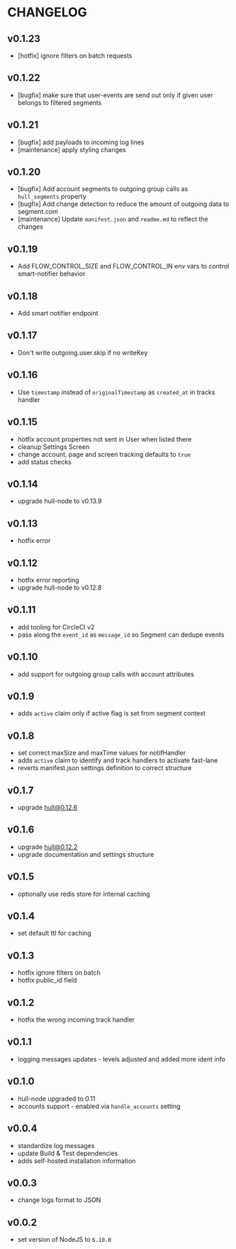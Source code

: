 # CHANGELOG

## v0.1.23

- [hotfix] ignore filters on batch requests

## v0.1.22

- [bugfix] make sure that user-events are send out only if given user belongs to filtered segments

## v0.1.21

- [bugfix] add payloads to incoming log lines
- [maintenance] apply styling changes

## v0.1.20

- [bugfix] Add account segments to outgoing group calls as `hull_segments` property
- [bugfix] Add change detection to reduce the amount of outgoing data to segment.com
- [maintenance] Update `manifest.json` and `readme.md` to reflect the changes

## v0.1.19

- Add FLOW_CONTROL_SIZE and FLOW_CONTROL_IN env vars to control smart-notifier behavior

## v0.1.18

- Add smart notifier endpoint

## v0.1.17

- Don't write outgoing.user.skip if no writeKey

## v0.1.16

- Use `timestamp` instead of `originalTimestamp` as `created_at` in tracks handler

## v0.1.15

- hotfix account properties not sent in User when listed there
- cleanup Settings Screen
- change account, page and screen tracking defaults to `true`
- add status checks

## v0.1.14

- upgrade hull-node to v0.13.9

## v0.1.13

- hotfix error

## v0.1.12

- hotfix error reporting
- upgrade hull-node to v0.12.8

## v0.1.11

- add tooling for CircleCI v2
- pass along the `event_id` as `message_id` so Segment can dedupe events

## v0.1.10

- add support for outgoing group calls with account attributes

## v0.1.9

- adds `active` claim only if active flag is set from segment context

## v0.1.8

- set correct maxSize and maxTime values for notifHandler
- adds `active` claim to identify and track handlers to activate fast-lane
- reverts manifest.json settings definition to correct structure

## v0.1.7

- upgrade hull@0.12.6

## v0.1.6

- upgrade hull@0.12.2
- upgrade documentation and settings structure

## v0.1.5

- optionally use redis store for internal caching

## v0.1.4

- set default ttl for caching

## v0.1.3

- hotfix ignore filters on batch
- hotfix public_id field

## v0.1.2

- hotfix the wrong incoming track handler

## v0.1.1

- logging messages updates - levels adjusted and added more ident info

## v0.1.0

- hull-node upgraded to 0.11
- accounts support - enabled via `handle_accounts` setting

## v0.0.4

- standardize log messages
- update Build & Test dependencies
- adds self-hosted installation information

## v0.0.3

- change logs format to JSON

## v0.0.2

- set version of NodeJS to `6.10.0`
